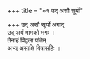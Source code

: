 +++
title = "०१ उद् असौ सूर्यो"

+++
उद् असौ सूर्यो अगाद्  
उद् अयं मामको भगः ।  
तेनाहं विद्वला पतिम्  
अभ्य् असाक्षि विषासहिः ॥